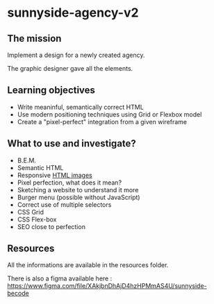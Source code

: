 # sunnyside-agency-v2

## The mission

Implement a design for a newly created agency.

The graphic designer gave all the elements.

## Learning objectives

- Write meaninful, semantically correct HTML
- Use modern positioning techniques using Grid or Flexbox model
- Create a "pixel-perfect" integration from a given wireframe

## What to use and investigate?

- B.E.M.
- Semantic HTML
- Responsive [HTML images](https://developer.mozilla.org/en-US/docs/Learn/HTML/Multimedia_and_embedding/Responsive_images)
- Pixel perfection, what does it mean?
- Sketching a website to understand it more
- Burger menu (possible without JavaScript)
- Correct use of multiple selectors
- CSS Grid
- CSS Flex-box
- SEO close to perfection

## Resources

All the informations are available in the resources folder.

There is also a figma available here : https://www.figma.com/file/XAkjbnDhAjD4hzHPMmAS4U/sunnyside-becode
